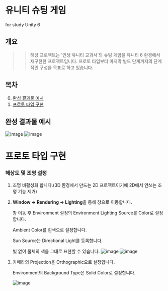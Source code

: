 # 유니티 슈팅 게임
 for study Unity 6

## 개요
>> 해당 프로젝트는 '인생 유니티 교과서'의 슈팅 게임을 유니티 6 환경에서 재구현한 프로젝트입니다.
   프로토 타입부터 마지막 빌드 단계까지의 단계적인 구성을 목표로 하고 있습니다.

## 목차
0. [완성 결과물 예시](#완성-결과물-예시)
1. [프로토 타입 구현](#프로토-타입-구현)



## 완성 결과물 예시
![image](https://github.com/user-attachments/assets/40c6d799-b95b-47c1-84c7-d56ea7bb10d8)
![image](https://github.com/user-attachments/assets/dbce268b-14fc-46da-8c5a-529adf840d3c)


# 프로토 타입 구현
### 해상도 및 조명 설정
1. 조명 비활성화 합니다.(3D 환경에서 만드는 2D 프로젝트이기에 2D에서 안쓰는 조명 기능 제거)
2. **Window -> Rendering -> Lighting**을 통해 창으로 이동합니다.

   창 이동 후 Environment 설정의 Environment Lighting Source를 Color로 설정합니다.

   Ambient Color를 흰색으로 설정합니다.

   Sun Source는 Directional Light를 등록합니다.

   빛 없이 물체의 색을 그대로 표현할 수 있습니다.
![image](https://github.com/user-attachments/assets/a9d4e3ae-6951-4436-8e9d-8201aa77577c)
![image](https://github.com/user-attachments/assets/e5f214e9-3df1-4714-87e2-149eeffdfae2)

3. 카메라의 Projection을 Orthographic으로 설정합니다.

   Environment의 Background Type은 Solid Color로 설정합니다.

   ![image](https://github.com/user-attachments/assets/396cf185-2006-48f4-9982-0645b0065d4b)




